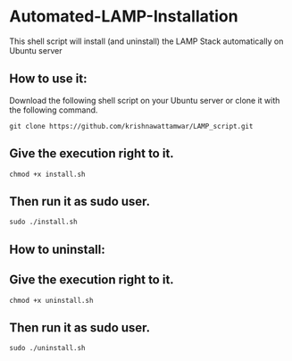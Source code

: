 Automated-LAMP-Installation
===========================

This shell script will install (and uninstall) the LAMP Stack automatically on Ubuntu server

How to use it:
-------------

Download the following shell script on your Ubuntu server or clone it with the following command.
```
git clone https://github.com/krishnawattamwar/LAMP_script.git
```
Give the execution right to it.
------------------------------
```
chmod +x install.sh
```
Then run it as sudo user.
-------------------------
```
sudo ./install.sh
```


How to uninstall:
-------------

Give the execution right to it.
------------------------------
```
chmod +x uninstall.sh
```
Then run it as sudo user.
-------------------------
```
sudo ./uninstall.sh
```

